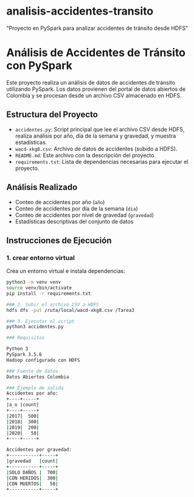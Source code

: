 # analisis-accidentes-transito
"Proyecto en PySpark para analizar accidentes de tránsito desde HDFS"
# Análisis de Accidentes de Tránsito con PySpark

Este proyecto realiza un análisis de datos de accidentes de tránsito utilizando PySpark. Los datos provienen del portal de datos abiertos de Colombia y se procesan desde un archivo CSV almacenado en HDFS.

## Estructura del Proyecto
- `accidentes.py`: Script principal que lee el archivo CSV desde HDFS, realiza análisis por año, día de la semana y gravedad, y muestra estadísticas.
- `wacd-xkg8.csv`: Archivo de datos de accidentes (subido a HDFS).
- `README.md`: Este archivo con la descripción del proyecto.
- `requirements.txt`: Lista de dependencias necesarias para ejecutar el proyecto.

## Análisis Realizado
- Conteo de accidentes por año (`año`)
- Conteo de accidentes por día de la semana (`dia`)
- Conteo de accidentes por nivel de gravedad (`gravedad`)
- Estadísticas descriptivas del conjunto de datos

## Instrucciones de Ejecución

### 1. crear entorno virtual

Crea un entorno virtual e instala dependencias:
```bash
python3 -m venv venv
source venv/bin/activate
pip install -r requirements.txt

### 2. Subir el archivo CSV a HDFS
hdfs dfs -put /ruta/local/wacd-xkg8.csv /Tarea3

### 3. Ejecutar el script
python3 accidentes.py

### Requisitos

Python 3
PySpark 3.5.6
Hadoop configurado con HDFS

### Fuente de datos
Datos Abiertos Colombia

### Ejemplo de salida
Accidentes por año:
+----+-----+
|a_o |count|
+----+-----+
|2017|  500|
|2018|  300|
|2019|  200|
|2020|   50|
+----+-----+

Accidentes por gravedad:
+-----------+-----+
|gravedad   |count|
+-----------+-----+
|SOLO DAÑOS |  700|
|CON HERIDOS|  300|
|CON MUERTOS|   50|
+-----------+-----+

